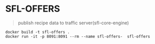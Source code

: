 # SFL-OFFERS 
> publish recipe data to traffic server(sfl-core-engine)   

	docker build -t sfl-offers .
   	docker run -it -p 8091:8091 --rm --name sfl-offers-  sfl-offers
   	
 	
 